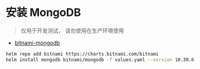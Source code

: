 # 安装 MongoDB

> 仅用于开发测试， 请勿使用在生产环境使用

- [bitnami-mongodb](https://artifacthub.io/packages/helm/bitnami/mongodb)

```bash
helm repo add bitnami https://charts.bitnami.com/bitnami
helm install mongodb bitnami/mongodb -f values.yaml --version 10.30.6
```
